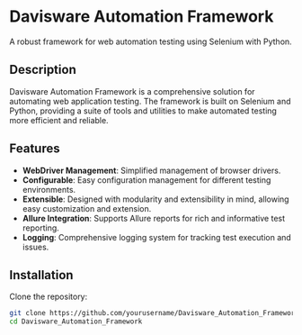 # Davisware Automation Framework

A robust framework for web automation testing using Selenium with Python.

## Description

Davisware Automation Framework is a comprehensive solution for automating web application testing. The framework is built on Selenium and Python, providing a suite of tools and utilities to make automated testing more efficient and reliable.

## Features

- **WebDriver Management**: Simplified management of browser drivers.
- **Configurable**: Easy configuration management for different testing environments.
- **Extensible**: Designed with modularity and extensibility in mind, allowing easy customization and extension.
- **Allure Integration**: Supports Allure reports for rich and informative test reporting.
- **Logging**: Comprehensive logging system for tracking test execution and issues.

## Installation

Clone the repository:

```bash
git clone https://github.com/yourusername/Davisware_Automation_Framework.git
cd Davisware_Automation_Framework
